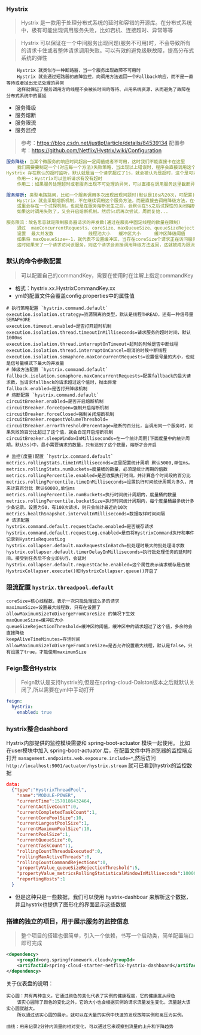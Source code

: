 ### Hystrix

> Hystrix 是一款用于处理分布式系统的延时和容错的开源库。在分布式系统中，极有可能出现调用服务失败，比如宕机、连接超时、异常等等

> Hystrix 可以保证在一个中间服务出现问题(服务不可用)时，不会导致所有的请求卡住或者整体请求调用失败。可以有效的避免级联故障，提高分布式系统的弹性

```text
    Hystrix 就类似与一种断路器，当一个服务出现故障不可用时
    Hystrix 就会通过短路器的故障监控，向调用方法返回一个Fallback响应，而不是一直等待或者抛出无法处理的异常
    这样就保证了服务调用方的线程不会被长时间的等待、占用系统资源，从而避免了故障在分布式系统中的蔓延
```

+ 服务降级
+ 服务熔断
+ 服务限流
+ 服务监控

> 参考：https://blog.csdn.net/justlpf/article/details/84539134
> 配置参考：https://github.com/Netflix/Hystrix/wiki/Configuration

```yml
服务降级: 当某个微服务的响应时间超出一定阈值或者不可用，这时我们不能直接卡在这里
    我们需要要制定一个(对应每一个方法)失败策略，当出现以上错误时，程序会直接调用这个策略方法迅速响应
Hystrix 存在默认的超时监听，默认就是当一个请求超过了1s，就会被认为是超时，这个是可以配置的
    作用一：Hystrix可以监听请求有没有超时
    作用二：如果服务处理超时或者服务出现不可处理的异常，可以直接在调用服务这里截断异常，迅速返回
```

```yml
服务熔断: 类型电路跳闸，比如一个服务调用多次出现出现问题时(默认是10s内20次，可配置)
    Hystrix 就会采取熔断机制，不在继续调用这个服务方法，而是直接去调用降级方法，在一定程度上避免了服务雪崩的问题
    这里会存在一个试探机制，也就是在服务熔断发生之后，会默认在5s之后试探性的关闭熔断机制然后去调用这个服务方法
    如果这时调用失败了，又会开启熔断机制。然后5s后再次尝试，周而复始...

```

```yml
服务限流：故名思意就是限制服务器请求的并发数(通过在服务中固定线程的数量在限制)
    通过  maxConcurrentRequests、coreSize、maxQueueSize、queueSizeRejectionThreshold
    设置  最大并发数             线程池大小   缓冲区大小     缓冲区降级阈值
    如果将 maxQueueSize=-1，就代表不设置缓冲区，当存在coreSize个请求正在访问服务时，
    这时如果来了一个请求访问该服务，则这个请求会直接调用降级方法返回，这就被成为限流
```


### 默认的命令参数配置

> 可以配置自己的commandKey，需要在使用时在注解上指定commandKey

+ 格式：hystrix.xx.HystrixCommandKey.xx
+ yml的配置文件会覆盖config.properties中的属性值

```properties
# 执行策略配置 `hystrix.command.default`
execution.isolation.strategy=资源隔离的类型，默认是线程THREAD，还有一种信号量SEMAPHORE
execution.timeout.enabled=是否打开超时机制
execution.isolation.thread.timeoutInMilliseconds=请求服务的超时时间，默认1000ms
execution.isolation.thread.interruptOnTimeout=超时的时候是否中断线程
execution.isolation.thread.interruptOnCancel=取消的时候中断线程
execution.isolation.semaphore.maxConcurrentRequests=设置信号量的大小，也就是信号量模式下最大的并发量
# 降级方法配置 `hystrix.command.default`
fallback.isolation.semaphore.maxConcurrentRequests=配置fallback的最大请求数，当请求fallback的请求超过这个值时，抛出异常
fallback.enabled=是否打开降级机制
# 熔断配置 `hystrix.command.default`
circuitBreaker.enabled=是否开启熔断机制
circuitBreaker.forceOpen=强制开启熔断机制
circuitBreaker.forceClosed=强制关闭熔断机制
circuitBreaker.requestVolumeThreshold=
circuitBreaker.errorThresholdPercentage=融断的百分比，当调用同一个服务时，如果失败的百分比超过了这个值，就会自定开启熔断机制
circuitBreaker.sleepWindowInMilliseconds=在一个统计周期(下面度量中的统计周期，默认5s)中，最小需要请求的数量，只有达到了这个数量，熔断才会开启

# 监控(度量)配置 `hystrix.command.default`
metrics.rollingStats.timeInMilliseconds=这里配置统计周期 默认5000,单位ms。
metrics.rollingStats.numBuckets=度量桶的数量，必须是统计周期的倍数
metrics.rollingPercentile.enabled=是否收集执行时间，并计算各个时间段的百分比
metrics.rollingPercentile.timeInMilliseconds=设置执行时间统计周期为多久，用来计算百分比 默认60000,单位ms
metrics.rollingPercentile.numBuckets=执行时间统计周期内，度量桶的数量
metrics.rollingPercentile.bucketSize=执行时间统计周期内，每个度量桶最多统计多少条记录。设置为50，有100次请求，则只会统计最近的10次
metrics.healthSnapshot.intervalInMilliseconds=数据取样时间间隔
# 请求配置
hystrix.command.default.requestCache.enabled=是否缓存请求
hystrix.command.default.requestLog.enabled=是否将HystrixCommand执行和事件记录到HystrixRequestLog
hystrix.collapser.default.maxRequestsInBatch=批处理时最大的批处理请求数
hystrix.collapser.default.timerDelayInMilliseconds=执行批处理任务的延时时间，接受到任务后不会立即执行，会延时
hystrix.collapser.default.requestCache.enabled=这个属性表示请求缓存是否被HystrixCollapser.execute()和HystrixCollapser.queue()开启了
```

### 限流配置 `hystrix.threadpool.default`
```properties
coreSize=核心线程数，表示一次只能处理这么多的请求
maximumSize=设置最大线程数，只有在设置了 allowMaximumSizeToDivergeFromCoreSize 的情况下生效
maxQueueSize=缓冲区大小
queueSizeRejectionThreshold=缓冲区的阈值，缓冲区中的请求超过了这个值，多余的会直接降级
keepAliveTimeMinutes=存活时间
allowMaximumSizeToDivergeFromCoreSize=是否允许设置最大线程，默认是false，只有设置了true，才能使用maximumSize

```

### Feign整合Hystrix

> Feign默认是支持hystrix的,但是在spring-cloud-Dalston版本之后就默认关闭了,所以需要在yml中手动打开

```yml
feign:
  hystrix:
    enabled: true
```

### hystrix整合dashbord
   
Hystrix内部提供的监控模块需要和 spring-boot-actuator 模块一起使用。
比如在user模块中加入 spring-boot-actuator 后，在配置文件中将浏览器的监控端点打开
 `management.endpoints.web.exposure.include=*`,然后访问 `http://localhost:9001/actuator/hystrix.stream` 就可已看到hystrix的监控数据
```json
data: 
  {"type":"HystrixThreadPool",
    "name":"MODULE-POWER",
    "currentTime":1570186432464,
    "currentActiveCount":0,
    "currentCompletedTaskCount":1,
    "currentCorePoolSize":10,
    "currentLargestPoolSize":1,
    "currentMaximumPoolSize":10,
    "currentPoolSize":1,
    "currentQueueSize":0,
    "currentTaskCount":1,
    "rollingCountThreadsExecuted":0,
    "rollingMaxActiveThreads":0,
    "rollingCountCommandRejections":0,
    "propertyValue_queueSizeRejectionThreshold":5,
    "propertyValue_metricsRollingStatisticalWindowInMilliseconds":10000,
    "reportingHosts":1
  }
```

+ 但是这种只是一些数据，我们可以使用 hystrix-dashboar 来解析这个数据，并且hystrix也提供了图形化的界面显示这些数据

### 搭建的独立的项目，用于展示服务的监控信息

> 整个项目的搭建也很简单，引入一个依赖，书写一个启动类，简单配置端口即可完成
```xml
<dependency>
    <groupId>org.springframework.cloud</groupId>
    <artifactId>spring-cloud-starter-netflix-hystrix-dashboard</artifactId>
</dependency>
```
关于仪表盘的说明：
```text
实心圆：共有两种含义。它通过颜色的变化代表了实例的健康程度，它的健康度从绿色
    该实心圆除了颜色的变化之外，它的大小也会根据实例的请求流量发生变化，流量越大该实心圆就越大。
    所以通过该实心圆的展示，就可以在大量的实例中快速的发现故障实例和高压力实例。
    
曲线：用来记录2分钟内流量的相对变化，可以通过它来观察到流量的上升和下降趋势
```






